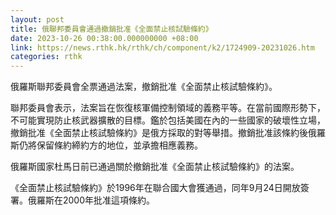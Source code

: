 ```yaml
---
layout: post
title: 俄聯邦委員會通過撤銷批准《全面禁止核試驗條約》
date: 2023-10-26 00:38:00.000000000 +08:00
link: https://news.rthk.hk/rthk/ch/component/k2/1724909-20231026.htm
categories: rthk
---
```


俄羅斯聯邦委員會全票通過法案，撤銷批准《全面禁止核試驗條約》。

聯邦委員會表示，法案旨在恢復核軍備控制領域的義務平等。在當前國際形勢下，不可能實現防止核武器擴散的目標。鑑於包括美國在內的一些國家的破壞性立場，撤銷批准《全面禁止核試驗條約》是俄方採取的對等舉措。撤銷批准該條約後俄羅斯仍將保留條約締約方的地位，並承擔相應義務。

俄羅斯國家杜馬日前已通過關於撤銷批准《全面禁止核試驗條約》的法案。

《全面禁止核試驗條約》於1996年在聯合國大會獲通過，同年9月24日開放簽署。俄羅斯在2000年批准這項條約。
